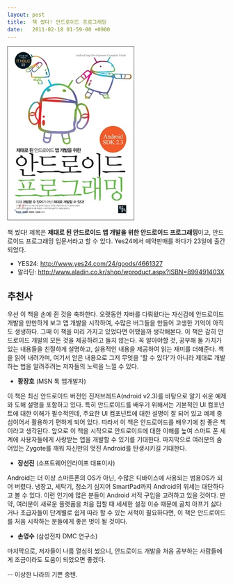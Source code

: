 ```yaml
---
layout: post
title:  책 썼다! 안드로이드 프로그래밍
date:   2011-02-18 01-59-00 +0900
---
```

![](/images/m9cuu5Otou1qajt8r.jpg)

책 썼다! 제목은 **제대로 된 안드로이드 앱 개발을 위한 안드로이드 프로그래밍**이고, 안드로이드 프로그래밍 입문서라고 할 수 있다. Yes24에서 예약판매를 하다가 23일에 출간되었다.

* YES24: http://www.yes24.com/24/goods/4661327
* 알라딘: http://www.aladin.co.kr/shop/wproduct.aspx?ISBN=899491403X

## 추천사

우선 이 책을 손에 쥔 것을 축하한다. 오랫동안 자바를 다뤄왔다는 자신감에 안드로이드 개발을 만만하게 보고 앱 개발을 시작하여, 수많은 버그들을 만들어 고생한 기억이 아직도 생생하다. 그때 이 책을 미리 가지고 있었다면 어땠을까 생각해본다. 이 책은 감히 안드로이드 개발의 모든 것을 제공하려고 들지 않는다. 꼭 알아야할 것, 공부해 둘 가치가 있는 내용들을 친절하게 설명하고, 실용적인 내용을 제공하여 읽는 재미를 더해준다. 책을 읽어 내려가며, 여기서 얻은 내용으로 그저 무엇을 '할 수 있다'가 아니라 제대로 개발하는 법을 알려주려는 저자들의 노력을 느낄 수 있다.<br />
- **황장호** (MSN 톡 앱개발자)

이 책은 최신 안드로이드 버전인 진저브레드A(ndroid v2.3)를 바탕으로 알기 쉬운 예제와 도해 설명을 포함하고 있다. 특히 안드로이드를 배우기 위해서는 기본적인 UI 컴포넌트에 대한 이해가 필수적인데, 주요한 UI 컴포넌트에 대한 설명이 잘 되어 있고 예제 중심이어서 활용하기 편하게 되어 있다. 따라서 이 책은 안드로이드를 배우기에 참 좋은 책이라고 생각된다. 앞으로 이 책을 시작으로 안드로이드에 대한 이해를 높여 스마트 폰 세계에 사용자들에게 사랑받는 앱을 개발할 수 있기를 기대한다. 마지막으로 여러분의 숨어있는 Zygote를 깨워 자신만의 멋진 Android를 탄생시키길 기대한다.<br />
- **장선진** (소프트웨어인라이프 대표이사)

Android는 더 이상 스마튼폰의 OS가 아닌, 수많은 디바이스에 사용되는 범용OS가 되어 버렸다. 냉장고, 세탁기, 청소기 심지어 SmartPad까지 Android의 위세는 대단하다고 볼 수 있다. 이런 인기에 많은 분들이 Android 서적 구입을 고려하고 있을 것이다. 만약, 여러분이 새로운 플랫폼을 처음 접할 때 세세한 설정 이슈 때문에 골치 아프기 싫다거나 초급자들이 단계별로 쉽게 따라 할 수 있는 서적이 필요하다면, 이 책은 안드로이드를 처음 시작하는 분들에게 좋은 벗이 될 것이다.<br />
- **손영수** (삼성전자 DMC 연구소)

마지막으로, 저자들이 나름 열심히 썼으니, 안드로이드 개발을 처음 공부하는 사람들에게 조금이라도 도움이 되었으면 좋겠다.

-- 이상한 나라의 기쁜 종텐.
